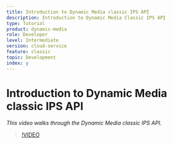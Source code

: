 ```yaml
---
title: Introduction to Dynamic Media classic IPS API
description: Introduction to Dynamic Media Classic IPS API  
type: Tutorial
product: dynamic-media
role: Developer
level: Intermediate 
version: cloud-service
feature: classic
topic: Development
index: y
---
```

# Introduction to Dynamic Media classic IPS API

*This video walks through the Dynamic Media classic IPS API.*

>[!VIDEO](https://video.tv.adobe.com/v/335453?quality=9&learn=on)
